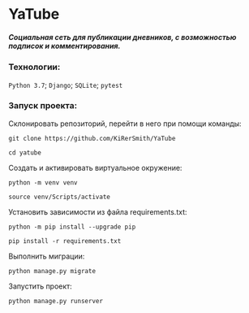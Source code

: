 # YaTube
##### Социальная сеть для публикации дневников, с возможностью подписок и комментирования.  

### Технологии:
``Python 3.7``; ``Django``; ``SQLite``; ``pytest``

### Запуск проекта:
Склонировать репозиторий, перейти в него при помощи команды:

```
git clone https://github.com/KiRerSmith/YaTube
```

```
cd yatube
```

Cоздать и активировать виртуальное окружение:

```
python -m venv venv
```

```
source venv/Scripts/activate
```

Установить зависимости из файла requirements.txt:

```
python -m pip install --upgrade pip
```

```
pip install -r requirements.txt
```

Выполнить миграции:

```
python manage.py migrate
```

Запустить проект:

```
python manage.py runserver
```
